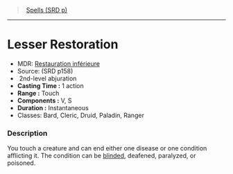 ﻿---
!Spell
Family: SpellVO
Level: 2
Type: abjuration
CastingTime: 1 action
Range: Touch
Components: V, S
Duration: Instantaneous
Classes: Bard, Cleric, Druid, Paladin, Ranger
Id: spells_vo.md#lesser-restoration
ParentLink: spells_vo.md#spells-srd-p
Name: Lesser Restoration
ParentName: Spells (SRD p)
NameLevel: 1
AltName: '[Restauration inférieure](hd_spells_restauration_inferieure.md)'
Source: (SRD p158)
Attributes: {}
---
> [Spells (SRD p)](srd_spells.md)

---

# Lesser Restoration

- MDR: [Restauration inférieure](hd_spells_restauration_inferieure.md)
- Source: (SRD p158)
-  2nd-level abjuration
- **Casting Time :** 1 action
- **Range :** Touch
- **Components :** V, S
- **Duration :** Instantaneous
- Classes: Bard, Cleric, Druid, Paladin, Ranger

### Description

You touch a creature and can end either one disease or one condition afflicting it. The condition can be [blinded](srd_conditions_blinded.md), deafened, paralyzed, or poisoned.

